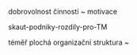 dobrovolnost činnosti ~ motivace

skaut-podniky-rozdily-pro-TM



téměř plochá organizační struktura ~



